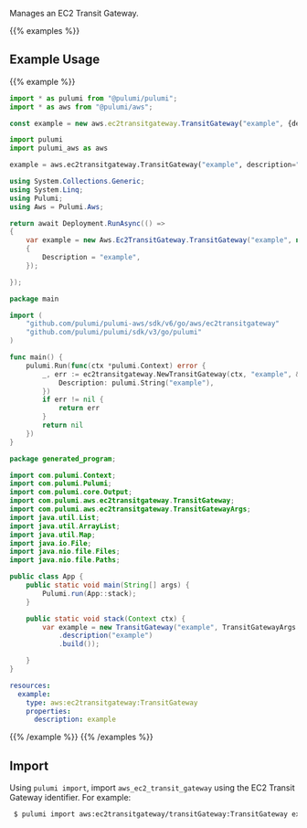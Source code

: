 Manages an EC2 Transit Gateway.

{{% examples %}}
## Example Usage
{{% example %}}

```typescript
import * as pulumi from "@pulumi/pulumi";
import * as aws from "@pulumi/aws";

const example = new aws.ec2transitgateway.TransitGateway("example", {description: "example"});
```
```python
import pulumi
import pulumi_aws as aws

example = aws.ec2transitgateway.TransitGateway("example", description="example")
```
```csharp
using System.Collections.Generic;
using System.Linq;
using Pulumi;
using Aws = Pulumi.Aws;

return await Deployment.RunAsync(() => 
{
    var example = new Aws.Ec2TransitGateway.TransitGateway("example", new()
    {
        Description = "example",
    });

});
```
```go
package main

import (
	"github.com/pulumi/pulumi-aws/sdk/v6/go/aws/ec2transitgateway"
	"github.com/pulumi/pulumi/sdk/v3/go/pulumi"
)

func main() {
	pulumi.Run(func(ctx *pulumi.Context) error {
		_, err := ec2transitgateway.NewTransitGateway(ctx, "example", &ec2transitgateway.TransitGatewayArgs{
			Description: pulumi.String("example"),
		})
		if err != nil {
			return err
		}
		return nil
	})
}
```
```java
package generated_program;

import com.pulumi.Context;
import com.pulumi.Pulumi;
import com.pulumi.core.Output;
import com.pulumi.aws.ec2transitgateway.TransitGateway;
import com.pulumi.aws.ec2transitgateway.TransitGatewayArgs;
import java.util.List;
import java.util.ArrayList;
import java.util.Map;
import java.io.File;
import java.nio.file.Files;
import java.nio.file.Paths;

public class App {
    public static void main(String[] args) {
        Pulumi.run(App::stack);
    }

    public static void stack(Context ctx) {
        var example = new TransitGateway("example", TransitGatewayArgs.builder()        
            .description("example")
            .build());

    }
}
```
```yaml
resources:
  example:
    type: aws:ec2transitgateway:TransitGateway
    properties:
      description: example
```
{{% /example %}}
{{% /examples %}}

## Import

Using `pulumi import`, import `aws_ec2_transit_gateway` using the EC2 Transit Gateway identifier. For example:

```sh
 $ pulumi import aws:ec2transitgateway/transitGateway:TransitGateway example tgw-12345678
```
 